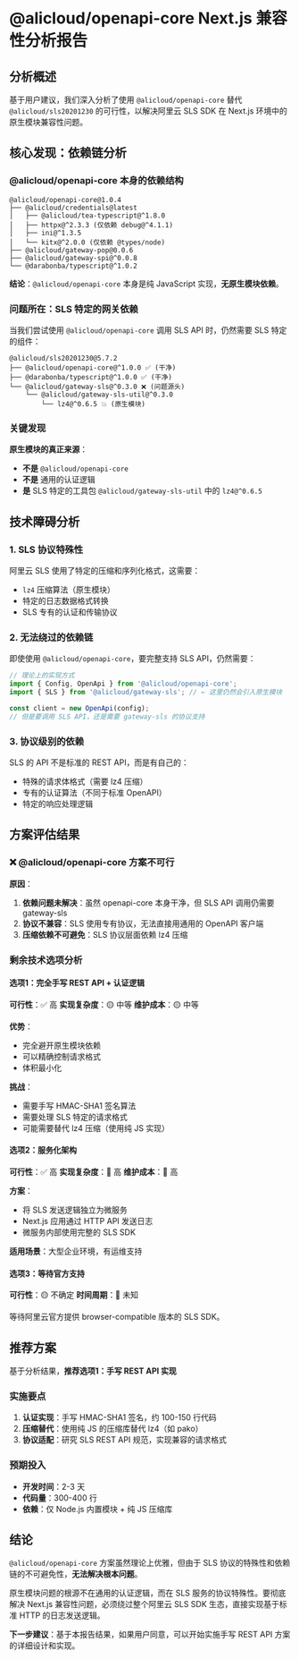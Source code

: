 # @alicloud/openapi-core Next.js 兼容性分析报告

## 分析概述

基于用户建议，我们深入分析了使用 `@alicloud/openapi-core` 替代 `@alicloud/sls20201230` 的可行性，以解决阿里云 SLS SDK 在 Next.js 环境中的原生模块兼容性问题。

## 核心发现：依赖链分析

### @alicloud/openapi-core 本身的依赖结构
```
@alicloud/openapi-core@1.0.4
├── @alicloud/credentials@latest
│   ├── @alicloud/tea-typescript@^1.8.0
│   ├── httpx@^2.3.3 (仅依赖 debug@^4.1.1)
│   ├── ini@^1.3.5
│   └── kitx@^2.0.0 (仅依赖 @types/node)
├── @alicloud/gateway-pop@0.0.6
├── @alicloud/gateway-spi@^0.0.8
└── @darabonba/typescript@^1.0.2
```

**结论**：`@alicloud/openapi-core` 本身是纯 JavaScript 实现，**无原生模块依赖**。

### 问题所在：SLS 特定的网关依赖

当我们尝试使用 `@alicloud/openapi-core` 调用 SLS API 时，仍然需要 SLS 特定的组件：

```
@alicloud/sls20201230@5.7.2
├── @alicloud/openapi-core@^1.0.0 ✅ (干净)
├── @darabonba/typescript@^1.0.0 ✅ (干净)
└── @alicloud/gateway-sls@^0.3.0 ❌ (问题源头)
    └── @alicloud/gateway-sls-util@^0.3.0
        └── lz4@^0.6.5 💥 (原生模块)
```

### 关键发现

**原生模块的真正来源**：
- **不是** `@alicloud/openapi-core`
- **不是** 通用的认证逻辑
- **是** SLS 特定的工具包 `@alicloud/gateway-sls-util` 中的 `lz4@^0.6.5`

## 技术障碍分析

### 1. SLS 协议特殊性
阿里云 SLS 使用了特定的压缩和序列化格式，这需要：
- `lz4` 压缩算法（原生模块）
- 特定的日志数据格式转换
- SLS 专有的认证和传输协议

### 2. 无法绕过的依赖链
即使使用 `@alicloud/openapi-core`，要完整支持 SLS API，仍然需要：
```typescript
// 理论上的实现方式
import { Config, OpenApi } from '@alicloud/openapi-core';
import { SLS } from '@alicloud/gateway-sls'; // ← 这里仍然会引入原生模块

const client = new OpenApi(config);
// 但是要调用 SLS API，还是需要 gateway-sls 的协议支持
```

### 3. 协议级别的依赖
SLS 的 API 不是标准的 REST API，而是有自己的：
- 特殊的请求体格式（需要 lz4 压缩）
- 专有的认证算法（不同于标准 OpenAPI）
- 特定的响应处理逻辑

## 方案评估结果

### ❌ @alicloud/openapi-core 方案不可行

**原因**：
1. **依赖问题未解决**：虽然 openapi-core 本身干净，但 SLS API 调用仍需要 gateway-sls
2. **协议不兼容**：SLS 使用专有协议，无法直接用通用的 OpenAPI 客户端
3. **压缩依赖不可避免**：SLS 协议层面依赖 lz4 压缩

### 剩余技术选项分析

#### 选项1：完全手写 REST API + 认证逻辑
**可行性**：✅ 高
**实现复杂度**：🟡 中等
**维护成本**：🟡 中等

**优势**：
- 完全避开原生模块依赖
- 可以精确控制请求格式
- 体积最小化

**挑战**：
- 需要手写 HMAC-SHA1 签名算法
- 需要处理 SLS 特定的请求格式
- 可能需要替代 lz4 压缩（使用纯 JS 实现）

#### 选项2：服务化架构
**可行性**：✅ 高
**实现复杂度**：🔴 高
**维护成本**：🔴 高

**方案**：
- 将 SLS 发送逻辑独立为微服务
- Next.js 应用通过 HTTP API 发送日志
- 微服务内部使用完整的 SLS SDK

**适用场景**：大型企业环境，有运维支持

#### 选项3：等待官方支持
**可行性**：🟡 不确定
**时间周期**：🔴 未知

等待阿里云官方提供 browser-compatible 版本的 SLS SDK。

## 推荐方案

基于分析结果，**推荐选项1：手写 REST API 实现**

### 实施要点
1. **认证实现**：手写 HMAC-SHA1 签名，约 100-150 行代码
2. **压缩替代**：使用纯 JS 的压缩库替代 lz4（如 pako）
3. **协议适配**：研究 SLS REST API 规范，实现兼容的请求格式

### 预期投入
- **开发时间**：2-3 天
- **代码量**：300-400 行
- **依赖**：仅 Node.js 内置模块 + 纯 JS 压缩库

## 结论

`@alicloud/openapi-core` 方案虽然理论上优雅，但由于 SLS 协议的特殊性和依赖链的不可避免性，**无法解决根本问题**。

原生模块问题的根源不在通用的认证逻辑，而在 SLS 服务的协议特殊性。要彻底解决 Next.js 兼容性问题，必须绕过整个阿里云 SLS SDK 生态，直接实现基于标准 HTTP 的日志发送逻辑。

**下一步建议**：基于本报告结果，如果用户同意，可以开始实施手写 REST API 方案的详细设计和实现。